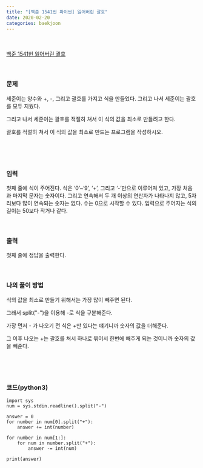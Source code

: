 ```yaml
---
title: "[백준 1541번 파이썬] 잃어버린 괄호"
date: 2020-02-20
categories: baekjoon
---
```


<br><br>
[백준 1541번 잃어버린 괄호](https://www.acmicpc.net/problem/1541)
<br><br><br>

### 문제<br>
세준이는 양수와 +, -, 그리고 괄호를 가지고 식을 만들었다. 그리고 나서 세준이는 괄호를 모두 지웠다.

그리고 나서 세준이는 괄호를 적절히 쳐서 이 식의 값을 최소로 만들려고 한다.

괄호를 적절히 쳐서 이 식의 값을 최소로 만드는 프로그램을 작성하시오.

<br><br><br>


### 입력<br>
첫째 줄에 식이 주어진다. 식은 ‘0’~‘9’, ‘+’, 그리고 ‘-’만으로 이루어져 있고, 가장 처음과 마지막 문자는 숫자이다. 그리고 연속해서 두 개 이상의 연산자가 나타나지 않고, 5자리보다 많이 연속되는 숫자는 없다. 수는 0으로 시작할 수 있다. 입력으로 주어지는 식의 길이는 50보다 작거나 같다.
<br><br><br>


### 출력<br>
첫째 줄에 정답을 출력한다.
<br><br><br>

### 나의 풀이 방법<br>

식의 값을 최소로 만들기 위해서는 가장 많이 빼주면 된다.

그래서 split("-")을 이용해 -로 식을 구분해준다.

가장 먼저 - 가 나오기 전 식은 +만 있다는 얘기니까 숫자의 값을 더해준다.

그 이후 나오는 +는 괄호를 쳐서 하나로 묶어서 한번에 빼주게 되는 것이니까 숫자의 값을 빼준다.

<br><br><br>


### 코드(python3)
```
import sys
num = sys.stdin.readline().split("-")

answer = 0
for number in num[0].split("+"):
    answer += int(number)

for number in num[1:]:
    for num in number.split("+"):
        answer -= int(num)

print(answer)
```
